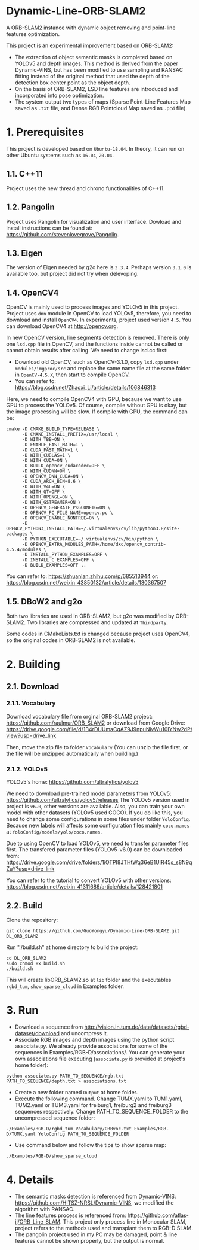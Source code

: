# Dynamic-Line-ORB-SLAM2

A ORB-SLAM2 instance with dynamic object removing and point-line features optimization.

This project is an experimental improvement based on ORB-SLAM2:
- The extraction of object semantic masks is completed based on YOLOv5 and depth images. This method is derived from the paper Dynamic-VINS, but has been modified to use sampling and RANSAC fitting instead of the original method that used the depth of the detection box center point as the object depth.
- On the basis of ORB-SLAM2, LSD line features are introduced and incorporated into pose optimization.
- The system output two types of maps (Sparse Point-Line Features Map saved as `.txt` file, and Dense RGB Pointcloud Map saved as `.pcd` file).

# 1. Prerequisites

This project is developed based on `Ubuntu-18.04`. In theory, it can run on other Ubuntu systems such as `16.04`, `20.04`.

## 1.1. C++11
Project uses the new thread and chrono functionalities of C++11.

## 1.2. Pangolin
Project uses Pangolin for visualization and user interface. Dowload and install instructions can be found at: https://github.com/stevenlovegrove/Pangolin.

## 1.3. Eigen
The version of Eigen needed by g2o here is `3.3.4`. Perhaps version `3.1.0` is available too, but project did not try when delevoping.

## 1.4. OpenCV4
OpenCV is mainly used to process images and YOLOv5 in this project. Project uses `dnn` module in OpenCV to load YOLOv5, therefore, you need to download and install `OpenCV4`. In experiments, project used version `4.5`. You can download OpenCV4 at http://opencv.org.

In new OpenCV version, line segments detection is removed. There is only one `lsd.cpp` file in OpenCV, and the functions inside cannot be called or cannot obtain results after calling. We need to change lsd.cc first:
- Download old OpenCV, such as OpenCV-3.1.0, copy `lsd.cpp` under `modules/imgproc/src` and replace the same name file at the same folder in `OpenCV-4.5.X`, then start to compile OpenCV.
- You can refer to: https://blog.csdn.net/Zhaoxi_Li/article/details/106846313

Here, we need to compile OpenCV4 with GPU, because we want to use GPU to process the YOLOv5. Of course, compile without GPU is okay, but the image processing will be slow. If compile with GPU, the command can be:
```
cmake -D CMAKE_BUILD_TYPE=RELEASE \
      -D CMAKE_INSTALL_PREFIX=/usr/local \
      -D WITH_TBB=ON \
      -D ENABLE_FAST_MATH=1 \
      -D CUDA_FAST_MATH=1 \
      -D WITH_CUBLAS=1 \
      -D WITH_CUDA=ON \
      -D BUILD_opencv_cudacodec=OFF \
      -D WITH_CUDNN=ON \
      -D OPENCV_DNN_CUDA=ON \
      -D CUDA_ARCH_BIN=8.6 \
      -D WITH_V4L=ON \
      -D WITH_QT=OFF \
      -D WITH_OPENGL=ON \
      -D WITH_GSTREAMER=ON \
      -D OPENCV_GENERATE_PKGCONFIG=ON \
      -D OPENCV_PC_FILE_NAME=opencv.pc \
      -D OPENCV_ENABLE_NONFREE=ON \
      -D OPENCV_PYTHON3_INSTALL_PATH=~/.virtualenvs/cv/lib/python3.8/site-packages \
      -D PYTHON_EXECUTABLE=~/.virtualenvs/cv/bin/python \
      -D OPENCV_EXTRA_MODULES_PATH=/home/dxc/opencv_contrib-4.5.4/modules \
      -D INSTALL_PYTHON_EXAMPLES=OFF \
      -D INSTALL_C_EXAMPLES=OFF \
      -D BUILD_EXAMPLES=OFF ..
```
You can refer to: https://zhuanlan.zhihu.com/p/685513944
or: https://blog.csdn.net/weixin_43850132/article/details/130367507

## 1.5. DBoW2 and g2o
Both two libraries are used in ORB-SLAM2, but g2o was modified by ORB-SLAM2. Two libraries are compressed and updated at `Thirdparty`.

Some codes in CMakeLists.txt is changed because project uses OpenCV4, so the original codes in ORB-SLAM2 is not available.

# 2. Building

## 2.1. Download

### 2.1.1. Vocabulary

Download vocabulary file from orginal ORB-SLAM2 project: https://github.com/raulmur/ORB_SLAM2
or download from Google Drive: https://drive.google.com/file/d/1B4rDUUmaCqAZ9J9npuNivWu10IYNw2dP/view?usp=drive_link

Then, move the zip file to folder `Vocabulary` (You can unzip the file first, or the file will be unzipped automatically when building.)

### 2.1.2. YOLOv5

YOLOv5's home: https://github.com/ultralytics/yolov5

We need to download pre-trained model parameters from YOLOv5: https://github.com/ultralytics/yolov5/releases
The YOLOv5 version used in project is `v6.0`, other versions are available. Also, you can train your own model with other datasets (YOLOv5 used COCO). If you do like this, you need to change some configurations in some files under folder `YoloConfig`. Because new labels will affects some configuration files mainly `coco.names` at `YoloConfig/models/yolo/coco.names`.

Due to using OpenCV to load YOLOv5, we need to transfer parameter files first. The transfered parameter files (YOLOv5-v6.0) can be downloaded from: https://drive.google.com/drive/folders/1iOTPI8JTHtWq36eB1UIR45s_s8N9qZuY?usp=drive_link

You can refer to the tutorial to convert YOLOv5 with other versions: https://blog.csdn.net/weixin_41311686/article/details/128421801

## 2.2. Build

Clone the repository:
```
git clone https://github.com/GuoYongyu/Dynamic-Line-ORB-SLAM2.git DL_ORB_SLAM2
```

Run "./build.sh" at home directory to build the project:
```
cd DL_ORB_SLAM2
sudo chmod +x build.sh
./build.sh
```

This will create libORB_SLAM2.so at `lib` folder and the executables `rgbd_tum`, `show_sparse_cloud` in Examples folder.

# 3. Run

- Download a sequence from http://vision.in.tum.de/data/datasets/rgbd-dataset/download and uncompress it.
- Associate RGB images and depth images using the python script associate.py. We already provide associations for some of the sequences in Examples/RGB-D/associations/. You can generate your own associations file executing (`associate.py` is provided at project's home folder):
```
python associate.py PATH_TO_SEQUENCE/rgb.txt PATH_TO_SEQUENCE/depth.txt > associations.txt
```
- Create a new folder named `Output` at home folder.
- Execute the following command. Change TUMX.yaml to TUM1.yaml, TUM2.yaml or TUM3.yaml for freiburg1, freiburg2 and freiburg3 sequences respectively. Change PATH_TO_SEQUENCE_FOLDER to the uncompressed sequence folder:
```
./Examples/RGB-D/rgbd_tum Vocabulary/ORBvoc.txt Examples/RGB-D/TUMX.yaml YoloConfig PATH_TO_SEQUENCE_FOLDER
```
- Use command below and follow the tips to show sparse map:
```
./Examples/RGB-D/show_sparse_cloud
```

# 4. Details

- The semantic masks detection is referenced from Dynamic-VINS: https://github.com/HITSZ-NRSL/Dynamic-VINS, we modified the algorithm with RANSAC.
- The line features process is referenced from: https://github.com/atlas-jj/ORB_Line_SLAM. This project only process line in Monocular SLAM, project refers to the methods used and transplant them to RGB-D SLAM.
- The pangolin project used in my PC may be damaged, point & line features cannot be shown properly, but the output is normal.

